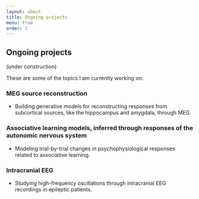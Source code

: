 ```yaml
---
layout: about
title: Ongoing projects
menu: true
order: 3
---
```


## Ongoing projects
(under construction)

These are some of the topics I am currently working on:
### MEG source reconstruction
* Building generative models for reconstructing responses from subcortical sources, like the hippocampus and amygdala, through MEG.

### Associative learning models, inferred through responses of the autonomic nervous system
* Modeling trial-by-trial changes in psychophysiological responses related to associative learning.

### Intracranial EEG
* Studying high-frequency oscillations through intracranial EEG recordings in epileptic patients.
